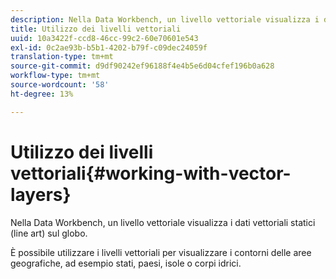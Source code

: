 ```yaml
---
description: Nella Data Workbench, un livello vettoriale visualizza i dati vettoriali statici (line art) sul globo.
title: Utilizzo dei livelli vettoriali
uuid: 10a3422f-ccd8-46cc-99c2-60e70601e543
exl-id: 0c2ae93b-b5b1-4202-b79f-c09dec24059f
translation-type: tm+mt
source-git-commit: d9df90242ef96188f4e4b5e6d04cfef196b0a628
workflow-type: tm+mt
source-wordcount: '58'
ht-degree: 13%

---
```


# Utilizzo dei livelli vettoriali{#working-with-vector-layers}

Nella Data Workbench, un livello vettoriale visualizza i dati vettoriali statici (line art) sul globo.

È possibile utilizzare i livelli vettoriali per visualizzare i contorni delle aree geografiche, ad esempio stati, paesi, isole o corpi idrici.
